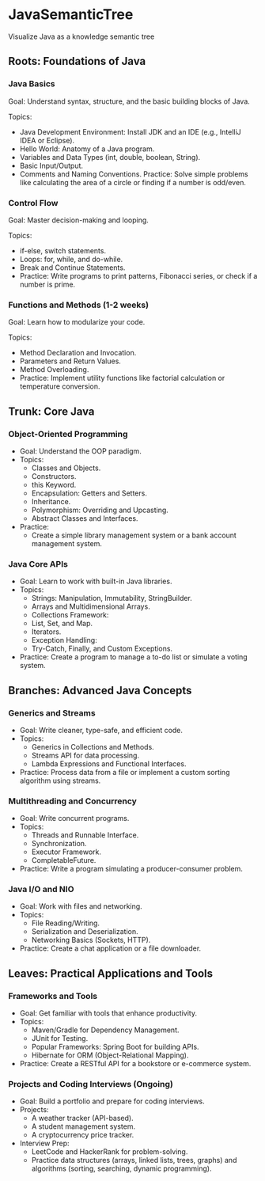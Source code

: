 # JavaSemanticTree
Visualize Java as a knowledge semantic tree

## Roots: Foundations of Java

### Java Basics
Goal: Understand syntax, structure, and the basic building blocks of Java.

Topics:
- Java Development Environment: Install JDK and an IDE (e.g., IntelliJ IDEA or Eclipse).
- Hello World: Anatomy of a Java program.
- Variables and Data Types (int, double, boolean, String).
- Basic Input/Output.
- Comments and Naming Conventions.
Practice: Solve simple problems like calculating the area of a circle or finding if a number is odd/even.

### Control Flow
Goal: Master decision-making and looping.

Topics:
- if-else, switch statements.
- Loops: for, while, and do-while.
- Break and Continue Statements.
- Practice: Write programs to print patterns, Fibonacci series, or check if a number is prime.

### Functions and Methods (1-2 weeks)
Goal: Learn how to modularize your code.

Topics:
- Method Declaration and Invocation.
- Parameters and Return Values.
- Method Overloading.
- Practice: Implement utility functions like factorial calculation or temperature conversion.

## Trunk: Core Java

### Object-Oriented Programming
- Goal: Understand the OOP paradigm.
- Topics:
    - Classes and Objects.
    - Constructors.
    - this Keyword.
    - Encapsulation: Getters and Setters.
    - Inheritance.
    - Polymorphism: Overriding and Upcasting.
    - Abstract Classes and Interfaces.
- Practice:
    - Create a simple library management system or a bank account management system.

### Java Core APIs
- Goal: Learn to work with built-in Java libraries.
- Topics:
    - Strings: Manipulation, Immutability, StringBuilder.
    - Arrays and Multidimensional Arrays.
    - Collections Framework:
    - List, Set, and Map.
    - Iterators.
    - Exception Handling:
    - Try-Catch, Finally, and Custom Exceptions.
- Practice: Create a program to manage a to-do list or simulate a voting system.

## Branches: Advanced Java Concepts

### Generics and Streams
- Goal: Write cleaner, type-safe, and efficient code.
- Topics:
    - Generics in Collections and Methods.
    - Streams API for data processing.
    - Lambda Expressions and Functional Interfaces.
- Practice: Process data from a file or implement a custom sorting algorithm using streams.

### Multithreading and Concurrency

- Goal: Write concurrent programs.
- Topics:
    - Threads and Runnable Interface.
    - Synchronization.
    - Executor Framework.
    - CompletableFuture.
- Practice: Write a program simulating a producer-consumer problem.

### Java I/O and NIO

- Goal: Work with files and networking.
- Topics:
    - File Reading/Writing.
    - Serialization and Deserialization.
    - Networking Basics (Sockets, HTTP).
- Practice: Create a chat application or a file downloader.

## Leaves: Practical Applications and Tools

### Frameworks and Tools

- Goal: Get familiar with tools that enhance productivity.
- Topics:
    - Maven/Gradle for Dependency Management.
    - JUnit for Testing.
    - Popular Frameworks: Spring Boot for building APIs.
    - Hibernate for ORM (Object-Relational Mapping).
- Practice: Create a RESTful API for a bookstore or e-commerce system.

### Projects and Coding Interviews (Ongoing)

- Goal: Build a portfolio and prepare for coding interviews.
- Projects:
    - A weather tracker (API-based).
    - A student management system.
    - A cryptocurrency price tracker.
- Interview Prep:
    - LeetCode and HackerRank for problem-solving.
    - Practice data structures (arrays, linked lists, trees, graphs) and algorithms (sorting, searching, dynamic programming).

